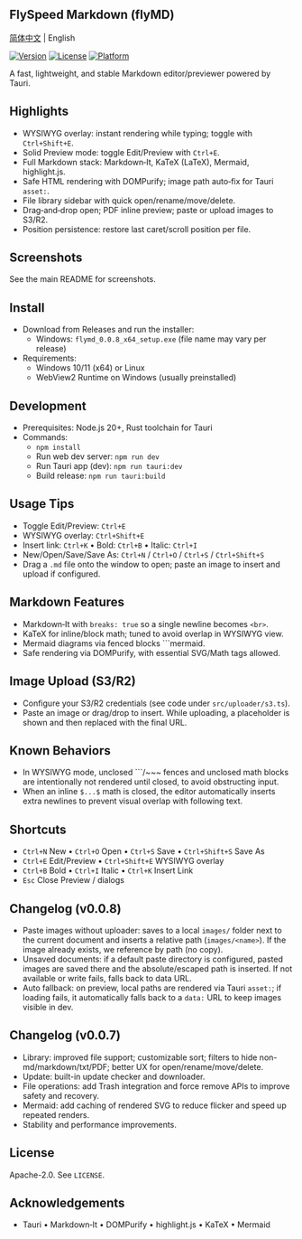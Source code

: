 ## FlySpeed Markdown (flyMD)

[简体中文](README.md) | English

[![Version](https://img.shields.io/badge/version-v0.0.8-blue.svg)](https://github.com/flyhunterl/flymd)
[![License](https://img.shields.io/badge/license-Apache%202.0-green.svg)](LICENSE)
[![Platform](https://img.shields.io/badge/platform-Windows%20%7C%20Linux-lightgrey.svg)](https://github.com/flyhunterl/flymd)

A fast, lightweight, and stable Markdown editor/previewer powered by Tauri.


## Highlights

- WYSIWYG overlay: instant rendering while typing; toggle with `Ctrl+Shift+E`.
- Solid Preview mode: toggle Edit/Preview with `Ctrl+E`.
- Full Markdown stack: Markdown‑It, KaTeX (LaTeX), Mermaid, highlight.js.
- Safe HTML rendering with DOMPurify; image path auto‑fix for Tauri `asset:`.
- File library sidebar with quick open/rename/move/delete.
- Drag‑and‑drop open; PDF inline preview; paste or upload images to S3/R2.
- Position persistence: restore last caret/scroll position per file.


## Screenshots

See the main README for screenshots.


## Install

- Download from Releases and run the installer:
  - Windows: `flymd_0.0.8_x64_setup.exe` (file name may vary per release)
- Requirements:
  - Windows 10/11 (x64) or Linux
  - WebView2 Runtime on Windows (usually preinstalled)


## Development

- Prerequisites: Node.js 20+, Rust toolchain for Tauri
- Commands:
  - `npm install`
  - Run web dev server: `npm run dev`
  - Run Tauri app (dev): `npm run tauri:dev`
  - Build release: `npm run tauri:build`


## Usage Tips

- Toggle Edit/Preview: `Ctrl+E`
- WYSIWYG overlay: `Ctrl+Shift+E`
- Insert link: `Ctrl+K`  •  Bold: `Ctrl+B`  •  Italic: `Ctrl+I`
- New/Open/Save/Save As: `Ctrl+N` / `Ctrl+O` / `Ctrl+S` / `Ctrl+Shift+S`
- Drag a `.md` file onto the window to open; paste an image to insert and upload if configured.


## Markdown Features

- Markdown‑It with `breaks: true` so a single newline becomes `<br>`.
- KaTeX for inline/block math; tuned to avoid overlap in WYSIWYG view.
- Mermaid diagrams via fenced blocks ```mermaid.
- Safe rendering via DOMPurify, with essential SVG/Math tags allowed.


## Image Upload (S3/R2)

- Configure your S3/R2 credentials (see code under `src/uploader/s3.ts`).
- Paste an image or drag/drop to insert. While uploading, a placeholder is shown and then replaced with the final URL.


## Known Behaviors

- In WYSIWYG mode, unclosed ```/~~~ fences and unclosed math blocks are intentionally not rendered until closed, to avoid obstructing input.
- When an inline `$...$` math is closed, the editor automatically inserts extra newlines to prevent visual overlap with following text.


## Shortcuts

- `Ctrl+N` New  •  `Ctrl+O` Open  •  `Ctrl+S` Save  •  `Ctrl+Shift+S` Save As
- `Ctrl+E` Edit/Preview  •  `Ctrl+Shift+E` WYSIWYG overlay
- `Ctrl+B` Bold  •  `Ctrl+I` Italic  •  `Ctrl+K` Insert Link
- `Esc` Close Preview / dialogs


## Changelog (v0.0.8)

- Paste images without uploader: saves to a local `images/` folder next to the current document and inserts a relative path (`images/<name>`). If the image already exists, we reference by path (no copy).
- Unsaved documents: if a default paste directory is configured, pasted images are saved there and the absolute/escaped path is inserted. If not available or write fails, falls back to data URL.
- Auto fallback: on preview, local paths are rendered via Tauri `asset:`; if loading fails, it automatically falls back to a `data:` URL to keep images visible in dev.

## Changelog (v0.0.7)

- Library: improved file support; customizable sort; filters to hide non-md/markdown/txt/PDF; better UX for open/rename/move/delete.
- Update: built-in update checker and downloader.
- File operations: add Trash integration and force remove APIs to improve safety and recovery.
- Mermaid: add caching of rendered SVG to reduce flicker and speed up repeated renders.
- Stability and performance improvements.


## License

Apache-2.0. See `LICENSE`.


## Acknowledgements

- Tauri  •  Markdown‑It  •  DOMPurify  •  highlight.js  •  KaTeX  •  Mermaid

